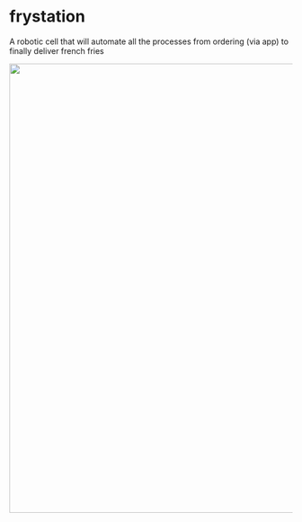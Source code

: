# frystation
A robotic cell that will automate all the processes from ordering (via app) to finally deliver french fries

<img src="https://cdn.pixabay.com/photo/2017/02/01/11/19/cartoon-chips-2029737_1280.png" width="800">
